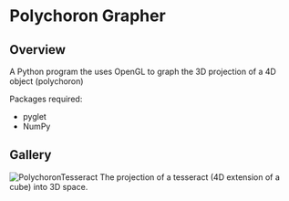 # Polychoron Grapher
## Overview
A Python program the uses OpenGL to graph the 3D projection of a 4D object (polychoron)

Packages required:
- pyglet
- NumPy

## Gallery
![PolychoronTesseract](https://user-images.githubusercontent.com/29006159/174687932-9a46bd01-7db9-4ebb-87a9-e0859223207a.png)
The projection of a tesseract (4D extension of a cube) into 3D space.
